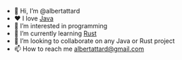 - 👋 Hi, I’m @albertattard
- ❤️ I love [Java](https://dev.java/)
- 👀 I’m interested in programming
- 🌱 I’m currently learning [Rust](https://www.rust-lang.org/)
- 💞️ I’m looking to collaborate on any Java or Rust project
- 📫 How to reach me albertattard@gmail.com
